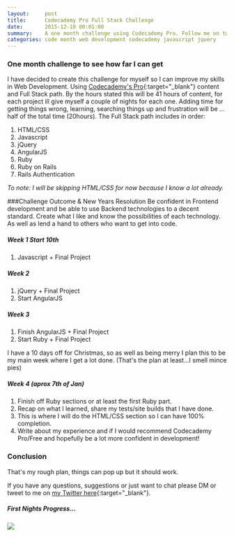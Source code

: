 ```yaml
---
layout:     post
title:      Codecademy Pro Full Stack Challenge 
date:       2015-12-10 00:01:00
summary:    A one month challenge using Codecademy Pro. Follow me on twitter for updates. HTML/CSS, Javascript,  jQuery, AngularJS, Ruby. Come read my plan and what I'd like to have by the end of it.
categories: code month web development codecademy javascript jquery
---
```


### One month challenge to see how far I can get
I have decided to create this challenge for myself so I can improve my skills in Web Development. Using [Codecademy's Pro](https://www.codecademy.com){:target="_blank"} content and Full Stack path. By the hours stated this will be 41 hours of content, for each project ill give myself a couple of nights for each one. Adding time for getting things wrong, learning, searching things up and frustration will be ... half of the total time (20hours). The Full Stack path includes in order:

1. HTML/CSS
2. Javascript
3. jQuery
4. AngularJS
5. Ruby
6. Ruby on Rails
7. Rails Authentication 

*To note: I will be skipping HTML/CSS for now because I know a lot already.*


###Challenge Outcome & New Years Resolution
Be confident in Frontend development and be able to use Backend technologies to a decent standard. Create what I like and know the possibilities of each technology. As well as lend a hand to others who want to get into code.

##### Week 1 Start 10th

1. Javascript + Final Project

##### Week 2 

1. jQuery + Final Project
2. Start AngularJS

##### Week 3 

1. Finish AngularJS + Final Project
2. Start Ruby + Final Project

I have a 10 days off for Christmas, so as well as being merry I plan this to be my main week where I get a lot done. (That's the plan at least...I smell mince pies)

##### Week 4 (aprox 7th of Jan)

1. Finish off Ruby sections or at least the first Ruby part.
2. Recap on what I learned, share my tests/site builds that I have done.
3. This is where I will do the HTML/CSS section so I can have 100% completion.
4. Write about my experience and if I would recommend Codecademy Pro/Free and hopefully be a lot more confident in development!


### Conclusion 
That's my rough plan, things can pop up but it should work.

If you have any questions, suggestions or just want to chat please DM or tweet to me on [my Twitter here](https://twitter.com/DanBDesigns){:target="_blank"}.

##### First Nights Progress...
<img src="{{ site.baseurl }}/images/code-month/progress-01.jpg">
